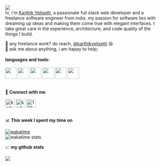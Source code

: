 ![](https://visitor-badge.glitch.me/badge?page_id=karthikyelisetti)    
hi, i'm [Karthik Yelisetti](karthikyelisetti.dev@gmail.com), a passionate full stack web developer and a freelance software engineer from india. my passion for software lies with dreaming up ideas and making them come true with elegant interfaces. I take great care in the experience, architecture, and code quality of the things I build.  

💼 any freelance work? do reach, [@karthikyelisetti](karthikyelisetti.dev@gmail.com) 😃  
💬 ask me about anything, i am happy to help;
<br />
<br />
**languages and tools:**
<br />
<br />
<code><img height="36" src="https://user-images.githubusercontent.com/25181517/183423507-c056a6f9-1ba8-4312-a350-19bcbc5a8697.png"></code>
<code><img height="36" src="https://user-images.githubusercontent.com/25181517/192108374-8da61ba1-99ec-41d7-80b8-fb2f7c0a4948.png"></code>
<code><img height="36" src="https://user-images.githubusercontent.com/25181517/192158954-f88b5814-d510-4564-b285-dff7d6400dad.png"></code>
<code><img height="36" src="https://user-images.githubusercontent.com/25181517/183898674-75a4a1b1-f960-4ea9-abcb-637170a00a75.png"></code>
<code><img height="36" src="https://user-images.githubusercontent.com/25181517/183898054-b3d693d4-dafb-4808-a509-bab54cf5de34.png"></code>
<code><img height="36" src="https://user-images.githubusercontent.com/25181517/117447155-6a868a00-af3d-11eb-9cfe-245df15c9f3f.png"></code>
<br />
<br />

🔗 **Connect with me**    

<p align="left">
<a href="https://dev.to/karthikyelisetti" target="blank"><img align="center" src="https://cdn.jsdelivr.net/npm/simple-icons@3.0.1/icons/dev-dot-to.svg" alt="karthiky" height="27" width="30" /></a>
<a href="https://www.linkedin.com/in/karthikyelisetti" target="blank"><img align="center" src="https://cdn-icons-png.flaticon.com/512/174/174857.png" alt="karthiky" height="27" width="30" /></a>
<a href="https://stackoverflow.com/users/19898320" target="blank"><img align="center" src="https://cdn-icons-png.flaticon.com/512/2111/2111628.png" alt="19898320" height="27" width="30" /></a>
<br />
<br />

📊 **This week I spent my time on**  
  
[![wakatime](https://wakatime.com/badge/github/karthikyelisetti/Programming.svg)](https://wakatime.com/badge/github/karthikyelisetti/Programming)    
![wakatime stats](https://github-readme-stats-taupe-two.vercel.app/api/wakatime?username=karthikyelisetti&hide_title=true&hide_border=true&langs_count=5&bg_color=00000000&text_color=777)
  
📈 **my github stats**
<p align="left"> <img src="https://github-readme-stats.vercel.app/api?username=karthikyelisetti&show_icons=true&theme=transparent&hide_border=true&title_color=600&icon_color=600&text_color=600&hide=contribs&custom_title=Github%20Stats" />
